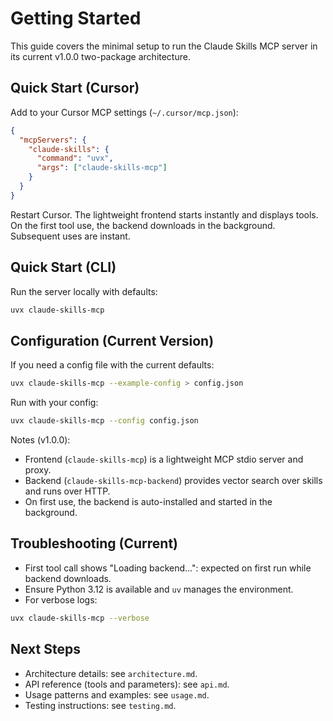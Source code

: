 # Getting Started

This guide covers the minimal setup to run the Claude Skills MCP server in its current v1.0.0 two-package architecture.

## Quick Start (Cursor)

Add to your Cursor MCP settings (`~/.cursor/mcp.json`):

```json
{
  "mcpServers": {
    "claude-skills": {
      "command": "uvx",
      "args": ["claude-skills-mcp"]
    }
  }
}
```

Restart Cursor. The lightweight frontend starts instantly and displays tools. On the first tool use, the backend downloads in the background. Subsequent uses are instant.

## Quick Start (CLI)

Run the server locally with defaults:

```bash
uvx claude-skills-mcp
```

## Configuration (Current Version)

If you need a config file with the current defaults:

```bash
uvx claude-skills-mcp --example-config > config.json
```

Run with your config:

```bash
uvx claude-skills-mcp --config config.json
```

Notes (v1.0.0):
- Frontend (`claude-skills-mcp`) is a lightweight MCP stdio server and proxy.
- Backend (`claude-skills-mcp-backend`) provides vector search over skills and runs over HTTP.
- On first use, the backend is auto-installed and started in the background.

## Troubleshooting (Current)

- First tool call shows "Loading backend...": expected on first run while backend downloads.
- Ensure Python 3.12 is available and `uv` manages the environment.
- For verbose logs:

```bash
uvx claude-skills-mcp --verbose
```

## Next Steps

- Architecture details: see `architecture.md`.
- API reference (tools and parameters): see `api.md`.
- Usage patterns and examples: see `usage.md`.
- Testing instructions: see `testing.md`.


